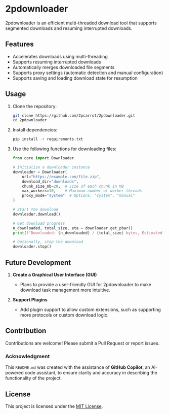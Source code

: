 # 2pdownloader

2pdownloader is an efficient multi-threaded download tool that supports segmented downloads and resuming interrupted downloads.

## Features
- Accelerates downloads using multi-threading
- Supports resuming interrupted downloads
- Automatically merges downloaded file segments
- Supports proxy settings (automatic detection and manual configuration)
- Supports saving and loading download state for resumption

## Usage
1. Clone the repository:
   ```bash
   git clone https://github.com/2pcarrot/2pdownloader.git
   cd 2pdownloader
   ```
2. Install dependencies:
   ```bash
   pip install -r requirements.txt
   ```
3. Use the following functions for downloading files:
   ```python
   from core import Downloader

   # Initialize a downloader instance
   downloader = Downloader(
       url="https://example.com/file.zip",
       download_dir="downloads",
       chunk_size_mb=20,  # Size of each chunk in MB
       max_workers=10,    # Maximum number of worker threads
       proxy_mode="system"  # Options: "system", "manual"
   )

   # Start the download
   downloader.download()

   # Get download progress
   n_downloaded, total_size, eta = downloader.get_pbar()
   print(f"Downloaded: {n_downloaded} / {total_size} bytes, Estimated Time Remaining: {eta} seconds")

   # Optionally, stop the download
   downloader.stop()
   ```

## Future Development
1. **Create a Graphical User Interface (GUI)**  
   - Plans to provide a user-friendly GUI for 2pdownloader to make download task management more intuitive.

2. **Support Plugins**  
   - Add plugin support to allow custom extensions, such as supporting more protocols or custom download logic.

## Contribution
Contributions are welcome! Please submit a Pull Request or report issues.

### Acknowledgment
This `README.md` was created with the assistance of **GitHub Copilot**, an AI-powered code assistant, to ensure clarity and accuracy in describing the functionality of the project.

## License
This project is licensed under the [MIT License](LICENSE).
